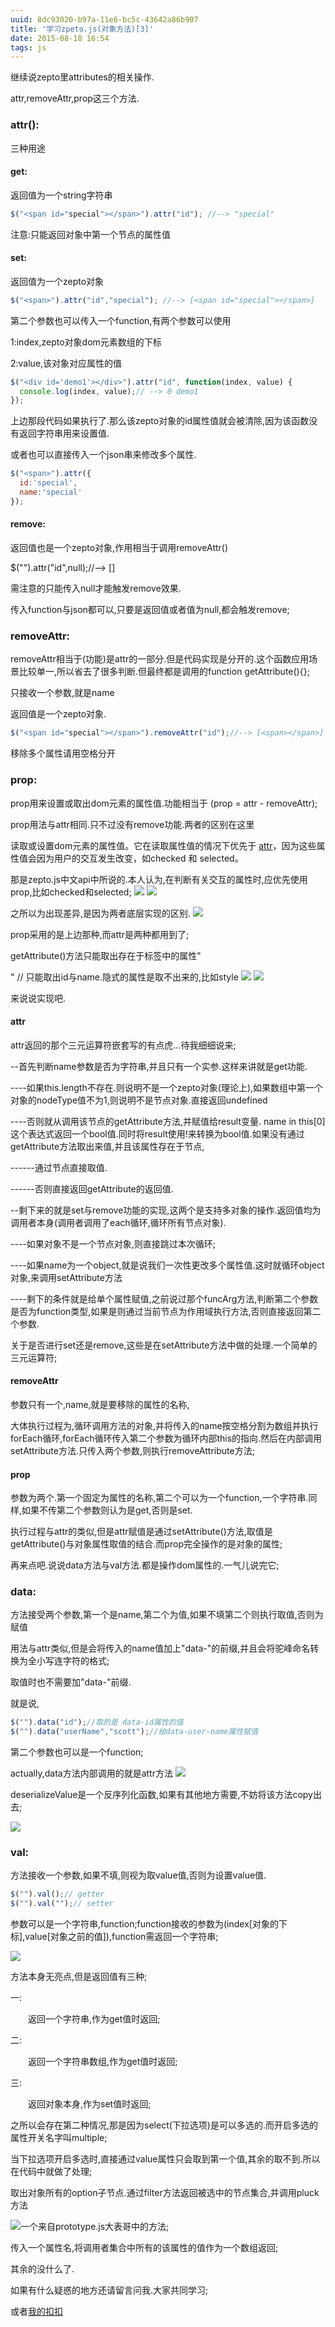 ```yaml
---
uuid: 8dc93020-b97a-11e6-bc5c-43642a86b907
title: '学习zpeto.js(对象方法)[3]'
date: 2015-08-18 16:54
tags: js
---
```

 
继续说zepto里attributes的相关操作.

attr,removeAttr,prop这三个方法.
<!-- more -->

### attr():

三种用途

#### get:

返回值为一个string字符串

```javascript
$("<span id="special"></span>").attr("id"); //--> "special"
```

注意:只能返回对象中第一个节点的属性值

#### set:

返回值为一个zepto对象

```javascript
$("<span>").attr("id","special"); //--> [<span id="special"></span>]
```

第二个参数也可以传入一个function,有两个参数可以使用

1:index,zepto对象dom元素数组的下标

2:value,该对象对应属性的值

```javascript
$("<div id='demo1'></div>").attr("id", function(index, value) {    
  console.log(index, value);// --> 0 demo1
});
```

上边那段代码如果执行了.那么该zepto对象的id属性值就会被清除,因为该函数没有返回字符串用来设置值.

或者也可以直接传入一个json串来修改多个属性.

```javascript
$("<span>").attr({    
  id:'special',    
  name:'special'
});
```

#### remove:

返回值也是一个zepto对象,作用相当于调用removeAttr()

$("<span id="special"></span>").attr("id",null);//--> [<span></span>]

需注意的只能传入null才能触发remove效果.

传入function与json都可以,只要是返回值或者值为null,都会触发remove;

### removeAttr:

removeAttr相当于(功能)是attr的一部分.但是代码实现是分开的.这个函数应用场景比较单一,所以省去了很多判断.但最终都是调用的function getAttribute(){};

只接收一个参数,就是name

返回值是一个zepto对象.

```javascript
$("<span id="special"></span>").removeAttr("id");//--> [<span></span>]
```

移除多个属性请用空格分开

### prop:

prop用来设置或取出dom元素的属性值.功能相当于 (prop = attr - removeAttr);

prop用法与attr相同.只不过没有remove功能.两者的区别在这里

读取或设置dom元素的属性值。它在读取属性值的情况下优先于 [attr](http://www.css88.com/doc/zeptojs/#attr)，因为这些属性值会因为用户的交互发生改变，如checked 和 selected。

那是zepto.js中文api中所说的.本人认为,在判断有关交互的属性时,应优先使用prop,比如checked和selected;
![](/images/learning-zepto-js-object-third/screen-shot-1.png)
![](/images/learning-zepto-js-object-third/screen-shot-2.png)

之所以为出现差异,是因为两者底层实现的区别.
![](/images/learning-zepto-js-object-third/screen-shot-3.png)

prop采用的是上边那种,而attr是两种都用到了;

getAttribute()方法只能取出存在于标签中的属性"<div id name></div>" // 只能取出id与name.隐式的属性是取不出来的,比如style
![](/images/learning-zepto-js-object-third/screen-shot-4.png)
![](/images/learning-zepto-js-object-third/screen-shot-5.png)

来说说实现吧.

#### attr

attr返回的那个三元运算符嵌套写的有点虎...待我细细说来;

--首先判断name参数是否为字符串,并且只有一个实参.这样来讲就是get功能.

----如果this.length不存在.则说明不是一个zepto对象(理论上),如果数组中第一个对象的nodeType值不为1,则说明不是节点对象.直接返回undefined

----否则就从调用该节点的getAttribute方法,并赋值给result变量. name in this[0] 这个表达式返回一个bool值.同时将result使用!来转换为bool值.如果没有通过getAttribute方法取出来值,并且该属性存在于节点,

------通过节点直接取值.

------否则直接返回getAttribute的返回值.

--剩下来的就是set与remove功能的实现,这两个是支持多对象的操作.返回值均为调用者本身(调用者调用了each循环,循环所有节点对象).

----如果对象不是一个节点对象,则直接跳过本次循环;

----如果name为一个object,就是说我们一次性更改多个属性值.这时就循环object对象,来调用setAttribute方法

----剩下的条件就是给单个属性赋值,之前说过那个funcArg方法,判断第二个参数是否为function类型,如果是则通过当前节点为作用域执行方法,否则直接返回第二个参数.

关于是否进行set还是remove,这些是在setAttribute方法中做的处理.一个简单的三元运算符;

#### removeAttr

参数只有一个,name,就是要移除的属性的名称,

大体执行过程为,循环调用方法的对象,并将传入的name按空格分割为数组并执行forEach循环,forEach循环传入第二个参数为循环内部this的指向.然后在内部调用setAttribute方法.只传入两个参数,则执行removeAttribute方法;

#### prop

参数为两个.第一个固定为属性的名称,第二个可以为一个function,一个字符串.同样,如果不传第二个参数则认为是get,否则是set.

执行过程与attr的类似,但是attr赋值是通过setAttribute()方法,取值是getAttribute()与对象属性取值的结合.而prop完全操作的是对象的属性;

再来点吧.说说data方法与val方法.都是操作dom属性的.一气儿说完它;

### data:

方法接受两个参数,第一个是name,第二个为值,如果不填第二个则执行取值,否则为赋值

用法与attr类似,但是会将传入的name值加上"data-"的前缀,并且会将驼峰命名转换为全小写连字符的格式;

取值时也不需要加"data-"前缀.

就是说,

```javascript
$("").data("id");//取的是 data-id属性的值
$("").data("userName","scott");//给data-user-name属性赋值
```

第二个参数也可以是一个function;

actually,data方法内部调用的就是attr方法
![](/images/learning-zepto-js-object-third/screen-shot-6.png)

deserializeValue是一个反序列化函数,如果有其他地方需要,不妨将该方法copy出去;

![](/images/learning-zepto-js-object-third/screen-shot-7.png)

### val:

方法接收一个参数,如果不填,则视为取value值,否则为设置value值.

```javascript
$("").val();// getter
$("").val("");// setter
```

参数可以是一个字符串,function;function接收的参数为(index[对象的下标],value[对象之前的值]),function需返回一个字符串;

![](/images/learning-zepto-js-object-third/screen-shot-8.png)

方法本身无亮点,但是返回值有三种;

一:

　　返回一个字符串,作为get值时返回;

二:

　　返回一个字符串数组,作为get值时返回;

三:

　　返回对象本身,作为set值时返回;

之所以会存在第二种情况,那是因为select(下拉选项)是可以多选的.而开启多选的属性开关名字叫multiple;

当下拉选项开启多选时,直接通过value属性只会取到第一个值,其余的取不到.所以在代码中就做了处理;

取出对象所有的option子节点.通过filter方法返回被选中的节点集合,并调用pluck方法


![](/images/learning-zepto-js-object-third/screen-shot-9.png)一个来自prototype.js大表哥中的方法;

传入一个属性名,将调用者集合中所有的该属性的值作为一个数组返回;

其余的没什么了.

如果有什么疑惑的地方还请留言问我.大家共同学习;

或者[我的扣扣](tencent://QQInterLive/?Cmd=2&Uin=812788037)
